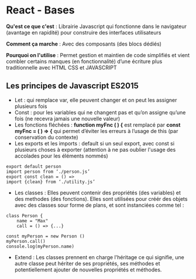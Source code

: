 
# React - Bases

**Qu'est ce que c'est** : Librairie Javascript qui fonctionne dans le navigateur (avantage en rapidité) pour construire des interfaces utilisateurs

**Comment ça marche** : Avec des composants (des blocs dédiés)

**Pourquoi on l'utilise** : Permet gestion et maintien de code simplifiés et vient combler certains manques (en fonctionnalité) d’une écriture plus traditionnelle avec HTML CSS et JAVASCRIPT

## Les principes de Javascript ES2015

- Let : qui remplace var, elle peuvent changer et on peut les assigner plusieurs fois
- Const : pour les variables qui ne changent pas et qu’on assigne qu’une fois (ne recevra jamais une nouvelle valeur)
- Les fonctions fléchées : **function myFnc ( ) {** est remplacé par **const myFnc = ( ) => {** qui permet d’éviter les erreurs à l’usage de this (par conservation du contexte)
- Les exports et les imports : default si un seul export, avec const si plusieurs choses à exporter (attention à ne pas oublier l'usage des accolades pour les éléments nommés)
```
export default person
import person from ‘./person.js’
export const clean = () =>
import {clean} from ‘./utility.js’
```

- Les classes : Elles peuvent contenir des propriétés (des variables) et des methodes (des fonctions). Elles sont utilisées pour créér des objets avec des classes sour forme de plans, et sont instanciées comme tel :

```
class Person {
    name = "Max"
    call = () => {...}

const myPerson = new Person ()
myPerson.call()
console.log(myPerson.name)
```

- Extend : Les classes prennent en charge l'héritage ce qui signifie, une autre classe peut hériter de ses propriétés, ses méthodes et potentiellement ajouter de nouvelles propriétés et méthodes.